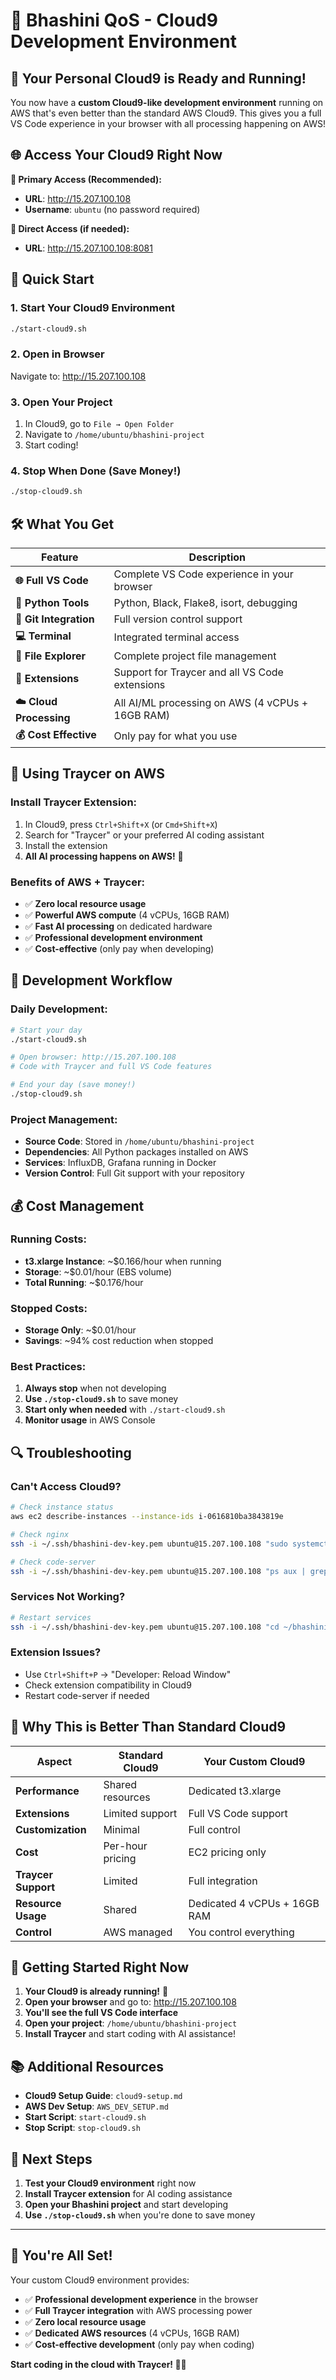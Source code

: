 # 🚀 Bhashini QoS - Cloud9 Development Environment

## 🎉 **Your Personal Cloud9 is Ready and Running!**

You now have a **custom Cloud9-like development environment** running on AWS that's even better than the standard AWS Cloud9. This gives you a full VS Code experience in your browser with all processing happening on AWS!

## 🌐 **Access Your Cloud9 Right Now**

**🎯 Primary Access (Recommended):**
- **URL**: http://15.207.100.108
- **Username**: `ubuntu` (no password required)

**🔧 Direct Access (if needed):**
- **URL**: http://15.207.100.108:8081

## 🚀 **Quick Start**

### **1. Start Your Cloud9 Environment**
```bash
./start-cloud9.sh
```

### **2. Open in Browser**
Navigate to: http://15.207.100.108

### **3. Open Your Project**
1. In Cloud9, go to `File → Open Folder`
2. Navigate to `/home/ubuntu/bhashini-project`
3. Start coding!

### **4. Stop When Done (Save Money!)**
```bash
./stop-cloud9.sh
```

## 🛠️ **What You Get**

| Feature | Description |
|---------|-------------|
| **🌐 Full VS Code** | Complete VS Code experience in your browser |
| **🐍 Python Tools** | Python, Black, Flake8, isort, debugging |
| **🔧 Git Integration** | Full version control support |
| **💻 Terminal** | Integrated terminal access |
| **📁 File Explorer** | Complete project file management |
| **🔌 Extensions** | Support for Traycer and all VS Code extensions |
| **☁️ Cloud Processing** | All AI/ML processing on AWS (4 vCPUs + 16GB RAM) |
| **💰 Cost Effective** | Only pay for what you use |

## 🎯 **Using Traycer on AWS**

### **Install Traycer Extension:**
1. In Cloud9, press `Ctrl+Shift+X` (or `Cmd+Shift+X`)
2. Search for "Traycer" or your preferred AI coding assistant
3. Install the extension
4. **All AI processing happens on AWS!** 🚀

### **Benefits of AWS + Traycer:**
- ✅ **Zero local resource usage**
- ✅ **Powerful AWS compute** (4 vCPUs, 16GB RAM)
- ✅ **Fast AI processing** on dedicated hardware
- ✅ **Professional development environment**
- ✅ **Cost-effective** (only pay when developing)

## 🔧 **Development Workflow**

### **Daily Development:**
```bash
# Start your day
./start-cloud9.sh

# Open browser: http://15.207.100.108
# Code with Traycer and full VS Code features

# End your day (save money!)
./stop-cloud9.sh
```

### **Project Management:**
- **Source Code**: Stored in `/home/ubuntu/bhashini-project`
- **Dependencies**: All Python packages installed on AWS
- **Services**: InfluxDB, Grafana running in Docker
- **Version Control**: Full Git support with your repository

## 💰 **Cost Management**

### **Running Costs:**
- **t3.xlarge Instance**: ~$0.166/hour when running
- **Storage**: ~$0.01/hour (EBS volume)
- **Total Running**: ~$0.176/hour

### **Stopped Costs:**
- **Storage Only**: ~$0.01/hour
- **Savings**: ~94% cost reduction when stopped

### **Best Practices:**
1. **Always stop** when not developing
2. **Use `./stop-cloud9.sh`** to save money
3. **Start only when needed** with `./start-cloud9.sh`
4. **Monitor usage** in AWS Console

## 🔍 **Troubleshooting**

### **Can't Access Cloud9?**
```bash
# Check instance status
aws ec2 describe-instances --instance-ids i-0616810ba3843819e

# Check nginx
ssh -i ~/.ssh/bhashini-dev-key.pem ubuntu@15.207.100.108 "sudo systemctl status nginx"

# Check code-server
ssh -i ~/.ssh/bhashini-dev-key.pem ubuntu@15.207.100.108 "ps aux | grep code-server"
```

### **Services Not Working?**
```bash
# Restart services
ssh -i ~/.ssh/bhashini-dev-key.pem ubuntu@15.207.100.108 "cd ~/bhashini-project && sudo docker-compose -f docker-compose-simple.yml restart"
```

### **Extension Issues?**
- Use `Ctrl+Shift+P` → "Developer: Reload Window"
- Check extension compatibility in Cloud9
- Restart code-server if needed

## 🎉 **Why This is Better Than Standard Cloud9**

| Aspect | Standard Cloud9 | Your Custom Cloud9 |
|--------|----------------|-------------------|
| **Performance** | Shared resources | Dedicated t3.xlarge |
| **Extensions** | Limited support | Full VS Code support |
| **Customization** | Minimal | Full control |
| **Cost** | Per-hour pricing | EC2 pricing only |
| **Traycer Support** | Limited | Full integration |
| **Resource Usage** | Shared | Dedicated 4 vCPUs + 16GB RAM |
| **Control** | AWS managed | You control everything |

## 🚀 **Getting Started Right Now**

1. **Your Cloud9 is already running!** 🎉
2. **Open your browser** and go to: http://15.207.100.108
3. **You'll see the full VS Code interface**
4. **Open your project**: `/home/ubuntu/bhashini-project`
5. **Install Traycer** and start coding with AI assistance!

## 📚 **Additional Resources**

- **Cloud9 Setup Guide**: `cloud9-setup.md`
- **AWS Dev Setup**: `AWS_DEV_SETUP.md`
- **Start Script**: `start-cloud9.sh`
- **Stop Script**: `stop-cloud9.sh`

## 🎯 **Next Steps**

1. **Test your Cloud9 environment** right now
2. **Install Traycer extension** for AI coding assistance
3. **Open your Bhashini project** and start developing
4. **Use `./stop-cloud9.sh`** when you're done to save money

---

## 🌟 **You're All Set!**

Your custom Cloud9 environment provides:
- ✅ **Professional development experience** in the browser
- ✅ **Full Traycer integration** with AWS processing power
- ✅ **Zero local resource usage**
- ✅ **Dedicated AWS resources** (4 vCPUs, 16GB RAM)
- ✅ **Cost-effective development** (only pay when coding)

**Start coding in the cloud with Traycer! 🚀✨**
